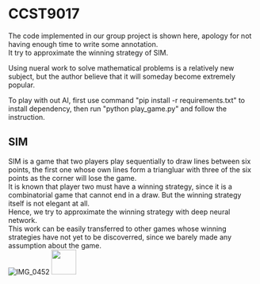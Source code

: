 # CCST9017
The code implemented in our group project is shown here, apology for not having enough time to write some annotation.  
It try to approximate the winning strategy of SIM.  

Using nueral work to solve mathematical problems is a relatively new subject, but the author believe that it will someday become extremely popular.


To play with out AI, first use command "pip install -r requirements.txt" to install dependency, then run "python play_game.py" and follow the instruction.

## SIM
SIM is a game that two players play sequentially to draw lines between six points, the first one whose own lines form a triangluar with three of the six points as the corner will lose the game.  
It is known that player two must have a winning strategy, since it is a combinatorial game that cannot end in a draw. But the winning strategy itself is not elegant at all.  
Hence, we try to approximate the winning strategy with deep neural network.  
This work can be easily transferred to other games whose winning strategies have not yet to be discoverred, since we barely made any assumption about the game.   
![IMG_0452](https://github.com/backprop07/CCST9017/assets/145527047/066bcf48-0203-4a6a-ab35-1d45243f46cf)
<img src="https://github.com/backprop07/CCST9017/assets/145527047/066bcf48-0203-4a6a-ab35-1d45243f46cf" width=50>
